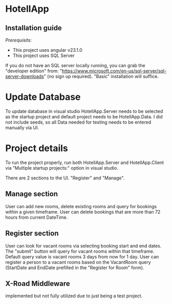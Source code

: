 # HotellApp

## Installation guide
*Prerequisits:*
* This project uses angular v23.1.0
* This project uses SQL Server

If you do not have an SQL server locally running, you can grab the "developer edition" from: "https://www.microsoft.com/en-us/sql-server/sql-server-downloads" (no sign up required).
"Basic" installation will suffice.

# Update Database
To update database in visual studio HotellApp.Server needs to be selected as the startup project and default project needs to be HotellApp.Data. I did not include seeds, so all Data needed for testing needs to be entered manually via UI.

# Project details
To run the project properly, run both HotellApp.Server and HotellApp.Client via "Multiple startup projects:" option in visual studio.

There are 2 sections to the UI. "Register" and "Manage". 

## Manage section
User can add new rooms, delete existing rooms and query for bookings within a given timeframe.
User can delete bookings that are more than 72 hours from current DateTime.

## Register section
User can look for vacant rooms via selecting booking start and end dates. The "submit" button will query for vacant rooms within that timeframe.
Default query value is vacant rooms 3 days from now for 1 day.
User can register a person to a vacant rooms based on the VacantRoom query (StartDate and EndDate prefilled in the "Register for Room" form).

## X-Road Middleware
implemented but not fully utilized due to just being a test project. 
